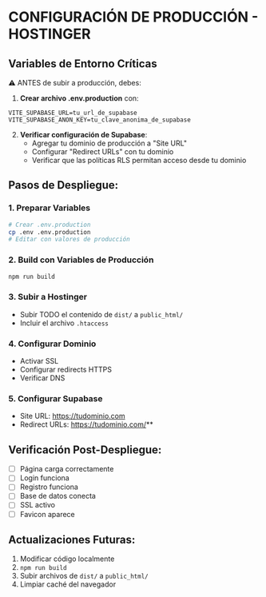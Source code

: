 # CONFIGURACIÓN DE PRODUCCIÓN - HOSTINGER

## Variables de Entorno Críticas

⚠️ ANTES de subir a producción, debes:

1. **Crear archivo .env.production** con:

```
VITE_SUPABASE_URL=tu_url_de_supabase
VITE_SUPABASE_ANON_KEY=tu_clave_anonima_de_supabase
```

2. **Verificar configuración de Supabase**:
    - Agregar tu dominio de producción a "Site URL"
    - Configurar "Redirect URLs" con tu dominio
    - Verificar que las políticas RLS permitan acceso desde tu dominio

## Pasos de Despliegue:

### 1. Preparar Variables

```bash
# Crear .env.production
cp .env .env.production
# Editar con valores de producción
```

### 2. Build con Variables de Producción

```bash
npm run build
```

### 3. Subir a Hostinger

-   Subir TODO el contenido de `dist/` a `public_html/`
-   Incluir el archivo `.htaccess`

### 4. Configurar Dominio

-   Activar SSL
-   Configurar redirects HTTPS
-   Verificar DNS

### 5. Configurar Supabase

-   Site URL: https://tudominio.com
-   Redirect URLs: https://tudominio.com/**

## Verificación Post-Despliegue:

-   [ ] Página carga correctamente
-   [ ] Login funciona
-   [ ] Registro funciona
-   [ ] Base de datos conecta
-   [ ] SSL activo
-   [ ] Favicon aparece

## Actualizaciones Futuras:

1. Modificar código localmente
2. `npm run build`
3. Subir archivos de `dist/` a `public_html/`
4. Limpiar caché del navegador
